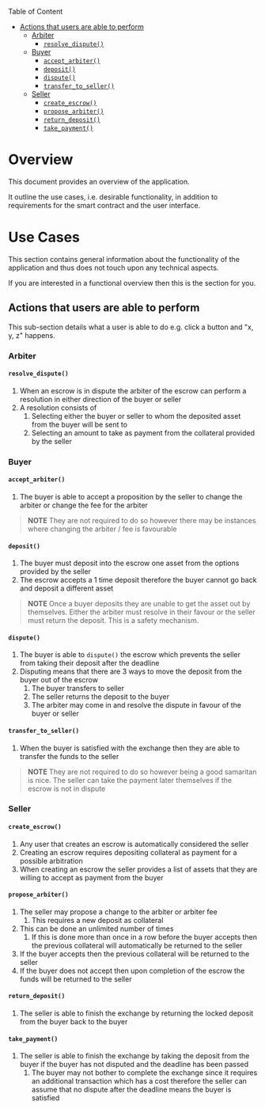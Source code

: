 Table of Content
- [Actions that users are able to perform](#actions-that-users-are-able-to-perform)
  - [Arbiter](#arbiter)
    - [`resolve_dispute()`](#resolve_dispute)
  - [Buyer](#buyer)
    - [`accept_arbiter()`](#accept_arbiter)
    - [`deposit()`](#deposit)
    - [`dispute()`](#dispute)
    - [`transfer_to_seller()`](#transfer_to_seller)
  - [Seller](#seller)
    - [`create_escrow()`](#create_escrow)
    - [`propose_arbiter()`](#propose_arbiter)
    - [`return_deposit()`](#return_deposit)
    - [`take_payment()`](#take_payment)

# Overview

This document provides an overview of the application.

It outline the use cases, i.e. desirable functionality, in addition to requirements for the smart contract and the user interface.

# Use Cases

This section contains general information about the functionality of the application and thus does not touch upon any technical aspects.

If you are interested in a functional overview then this is the section for you.

## Actions that users are able to perform

This sub-section details what a user is able to do e.g. click a button and "x, y, z" happens.

### Arbiter

#### `resolve_dispute()`

1. When an escrow is in dispute the arbiter of the escrow can perform a resolution in either direction of the buyer or seller
2. A resolution consists of
   1. Selecting either the buyer or seller to whom the deposited asset from the buyer will be sent to
   2. Selecting an amount to take as payment from the collateral provided by the seller

### Buyer

#### `accept_arbiter()`

1. The buyer is able to accept a proposition by the seller to change the arbiter or change the fee for the arbiter

> **NOTE** They are not required to do so however there may be instances where changing the arbiter / fee is favourable

#### `deposit()`

1. The buyer must deposit into the escrow one asset from the options provided by the seller
2. The escrow accepts a 1 time deposit therefore the buyer cannot go back and deposit a different asset

> **NOTE** Once a buyer deposits they are unable to get the asset out by themselves. Either the arbiter must resolve in their favour or the seller must return the deposit. This is a safety mechanism.

#### `dispute()`

1. The buyer is able to `dispute()` the escrow which prevents the seller from taking their deposit after the deadline
2. Disputing means that there are 3 ways to move the deposit from the buyer out of the escrow
   1. The buyer transfers to seller
   2. The seller returns the deposit to the buyer
   3. The arbiter may come in and resolve the dispute in favour of the buyer or seller

#### `transfer_to_seller()`

1. When the buyer is satisfied with the exchange then they are able to transfer the funds to the seller

> **NOTE** They are not required to do so however being a good samaritan is nice. The seller can take the payment later themselves if the escrow is not in dispute

### Seller

#### `create_escrow()`

1. Any user that creates an escrow is automatically considered the seller
2. Creating an escrow requires depositing collateral as payment for a possible arbitration
3. When creating an escrow the seller provides a list of assets that they are willing to accept as payment from the buyer

#### `propose_arbiter()`

1. The seller may propose a change to the arbiter or arbiter fee
   1. This requires a new deposit as collateral
2. This can be done an unlimited number of times
   1. If this is done more than once in a row before the buyer accepts then the previous collateral will automatically be returned to the seller
3. If the buyer accepts then the previous collateral will be returned to the seller
4. If the buyer does not accept then upon completion of the escrow the funds will be returned to the seller

#### `return_deposit()`

1. The seller is able to finish the exchange by returning the locked deposit from the buyer back to the buyer

#### `take_payment()`

1. The seller is able to finish the exchange by taking the deposit from the buyer if the buyer has not disputed and the deadline has been passed
   1. The buyer may not bother to complete the exchange since it requires an additional transaction which has a cost therefore the seller can assume that no dispute after the deadline means the buyer is satisfied

